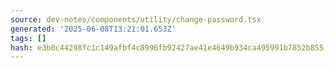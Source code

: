 ```yaml
---
source: dev-notes/components/utility/change-password.tsx
generated: '2025-06-08T13:21:01.653Z'
tags: []
hash: e3b0c44298fc1c149afbf4c8996fb92427ae41e4649b934ca495991b7852b855
---
```


